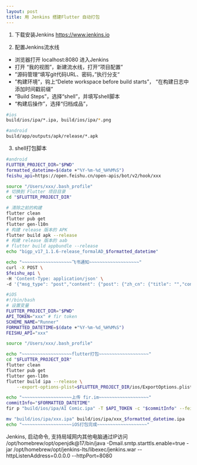 ```yaml
---
layout: post
title: 用 Jenkins 搭建Flutter 自动打包
---
```



1. 下载安装Jenkins
https://www.jenkins.io

2. 配置Jenkins流水线
- 浏览器打开 localhost:8080 进入Jenkins
- 打开 “我的视图”，新建流水线，打开“项目配置”
- ”源码管理“填写git代码URL、密码，”执行分支“
- ”构建环境“，钩上“Delete workspace before build starts”， “在构建日志中添加时间戳前缀”
- “Build Steps”，选择“shell”，并填写shell脚本
- “构建后操作”，选择“归档成品”， 

``` bash
#ios
build/ios/ipa/*.ipa, build/ios/ipa/*.png

#android
build/app/outputs/apk/release/*.apk
```


3. shell打包脚本

```bash
#android
FLUTTER_PROJECT_DIR="$PWD"
formatted_datetime=$(date +"%Y-%m-%d_%H%M%S")
feishu_api=https://open.feishu.cn/open-apis/bot/v2/hook/xxx

source "/Users/xxx/.bash_profile"
# 切换到 Flutter 项目目录
cd "$FLUTTER_PROJECT_DIR"

# 清除之前的构建
flutter clean
flutter pub get
flutter gen-l10n
# 构建 release 版本的 APK
flutter build apk --release
# 构建 release 版本的 aab
# flutter build appbundle --release
echo "bigp_v17_1.1.6-release_formalAD_$formatted_datetime"

echo "~~~~~~~~~~~~~~~~~~~飞书通知~~~~~~~~~~~~~~~~~~~"
curl -X POST \
$feishu_api \
-H 'Content-Type: application/json' \
-d '{"msg_type": "post","content": {"post": {"zh_cn": {"title": "","content": [[{"tag": "text","text": "打包完成"}]]}}}}'

```

``` bash
#iOS
#!/bin/bash
# 设置变量
FLUTTER_PROJECT_DIR="$PWD"
API_TOKEN="xxx" # fir token
SCHEME_NAME="Runner"
FORMATTED_DATETIME=$(date +"%Y-%m-%d_%H%M%S")
FEISHU_API="xxx"

source "/Users/xxx/.bash_profile"

echo "~~~~~~~~~~~~~~~~~~~flutter打包~~~~~~~~~~~~~~~~~~~"
cd "$FLUTTER_PROJECT_DIR"
flutter clean
flutter pub get
flutter gen-l10n
flutter build ipa --release \
    --export-options-plist=$FLUTTER_PROJECT_DIR/ios/ExportOptions.plist

echo "~~~~~~~~~~~~~~~~~~~上传 fir.im~~~~~~~~~~~~~~~~~~~"
commitInfo="$FORMATTED_DATETIME"
fir p "build/ios/ipa/AI Comic.ipa" -T $API_TOKEN -c "$commitInfo" --feishu-access-token=$FEISHU_API --feishu-custom-message="打包完成"

mv "build/ios/ipa/xxx.ipa" build/ios/ipa/xxx_$formatted_datetime.ipa
echo "~~~~~~~~~~~~~~~~~~~iOS打包完成~~~~~~~~~~~~~~~~~~~"
```

Jenkins, 启动命令, 支持局域网内其他电脑通过IP访问
/opt/homebrew/opt/openjdk@17/bin/java -Dmail.smtp.starttls.enable=true -jar /opt/homebrew/opt/jenkins-lts/libexec/jenkins.war --httpListenAddress=0.0.0.0 --httpPort=8080